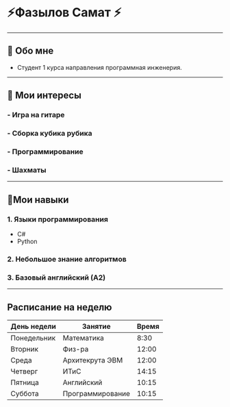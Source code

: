 # ⚡Фазылов Самат ⚡
---
## 🐸 Обо мне
- Студент 1 курса направления программная инженерия.
---
## 🐒 Мои интересы
### - Игра на гитаре
### - Сборка кубика рубика
### - Программирование
### - Шахматы
---
## 🐧Мои навыки
### 1. Языки программирования
  - С#
  - Python
### 2. Небольшое знание алгоритмов
### 3. Базовый английский (А2)
---
## Расписание на неделю
| День недели | Занятие | Время |
|---------------|-----------------------------|-----------|
| Понедельник | Математика | 8:30 |
| Вторник | Физ-ра | 12:00 |
| Среда | Архитекрута ЭВМ | 12:00 |
| Четверг | ИТиС | 14:15 |
| Пятница | Английский | 10:15 |
| Суббота | Программирование | 10:15 |
